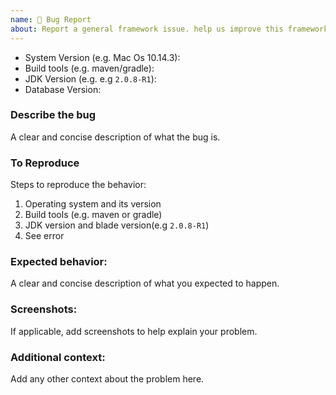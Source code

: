 ```yaml
---
name: 🐛 Bug Report
about: Report a general framework issue. help us improve this framework.
---
```


- System Version (e.g. Mac Os 10.14.3):
- Build tools (e.g. maven/gradle):
- JDK Version (e.g. e.g `2.0.8-R1`):
- Database Version:

### Describe the bug

A clear and concise description of what the bug is.

### To Reproduce

Steps to reproduce the behavior:

1. Operating system and its version
2. Build tools (e.g. maven or gradle)
3. JDK version and blade version(e.g `2.0.8-R1`)
4. See error

### Expected behavior:

A clear and concise description of what you expected to happen.

### Screenshots:

If applicable, add screenshots to help explain your problem.

### Additional context:

Add any other context about the problem here.